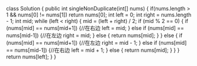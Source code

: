 class Solution {
    public int singleNonDuplicate(int[] nums) {
        if(nums.length > 1 && nums[0] != nums[1]) return nums[0];
        int left = 0;
        int right = nums.length - 1;
        int mid;
        while (left < right) {
            mid = (left + right) / 2;
            if (mid % 2 == 0) { 
                if (nums[mid] == nums[mid+1]) {//在右边
                    left = mid;
                } else if (nums[mid] == nums[mid-1]) {//在左边
                    right = mid;
                } else {
                    return nums[mid];
                }
            } else {
                if (nums[mid] == nums[mid+1]) {//在左边
                    right = mid - 1;
                } else if (nums[mid] == nums[mid-1]) {//在右边
                    left = mid + 1;
                } else {
                    return nums[mid];
                }
            }
        }
        return nums[left];
    }
}
